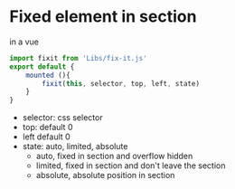 # Fixed element in section

in a vue

```js
import fixit from 'Libs/fix-it.js'
export default {
	mounted (){
		fixit(this, selector, top, left, state)
	}
}
```

* selector: css selector
* top: default 0
* left default 0
* state: auto, limited, absolute
	- auto, fixed in section and overflow hidden
	- limited, fixed in section and don't leave the section
	- absolute, absolute position in section